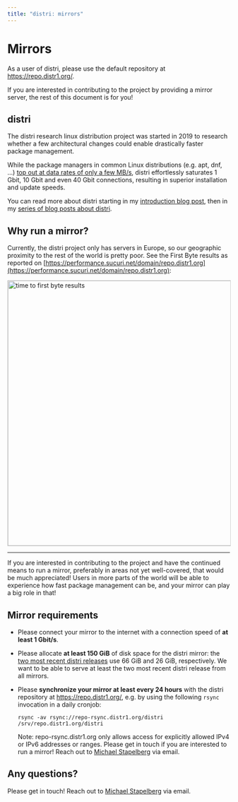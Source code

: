 ```yaml
---
title: "distri: mirrors"
---
```


# Mirrors

As a user of distri, please use the default repository at https://repo.distr1.org/.

If you are interested in contributing to the project by providing a mirror
server, the rest of this document is for you!

## distri

The distri research linux distribution project was started in 2019 to research
whether a few architectural changes could enable drastically faster package
management.

While the package managers in common Linux distributions (e.g. apt, dnf, …) [top
out at data rates of only a few
MB/s](https://michael.stapelberg.ch/posts/2019-08-17-linux-package-managers-are-slow/),
distri effortlessly saturates 1 Gbit, 10 Gbit and even 40 Gbit connections,
resulting in superior installation and update speeds.

You can read more about distri starting in my [introduction blog post](https://michael.stapelberg.ch/posts/2019-08-17-introducing-distri/), then in my [series of blog posts about distri](https://michael.stapelberg.ch/posts/tags/distri/).

## Why run a mirror?

Currently, the distri project only has servers in Europe, so our geographic
proximity to the rest of the world is pretty poor. See the First Byte results as
reported on
[https://performance.sucuri.net/domain/repo.distr1.org](https://performance.sucuri.net/domain/repo.distr1.org):

<img src="/img/ttfb.jpg" width="600" alt="time to first byte results" style="border: 1px solid #ccc">

---

If you are interested in contributing to the project and have the continued
means to run a mirror, preferably in areas not yet well-covered, that would be
much appreciated! Users in more parts of the world will be able to experience
how fast package management can be, and your mirror can play a big role in that!

## Mirror requirements

* Please connect your mirror to the internet with a connection speed of **at least 1 Gbit/s**.

* Please allocate **at least 150 GiB** of disk space for the distri mirror: the
[two most recent distri releases](https://distr1.org/release-notes/) use 66 GiB
and 26 GiB, respectively. We want to be able to serve at least the two most
recent distri release from all mirrors.

* Please **synchronize your mirror at least every 24 hours** with the distri
  repository at https://repo.distr1.org/, e.g. by using the following `rsync`
  invocation in a daily cronjob:

  ```shell
  rsync -av rsync://repo-rsync.distr1.org/distri /srv/repo.distr1.org/distri
  ```
  
  Note: repo-rsync.distr1.org only allows access for explicitly allowed IPv4 or
  IPv6 addresses or ranges. Please get in touch if you are interested to run a
  mirror! Reach out to [Michael Stapelberg](https://michael.stapelberg.ch/) via
  email.

## Any questions?

Please get in touch! Reach out to [Michael
Stapelberg](https://michael.stapelberg.ch/) via email.

